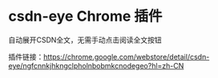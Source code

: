 # csdn-eye Chrome 插件
自动展开CSDN全文，无需手动点击阅读全文按钮

插件链接：https://chrome.google.com/webstore/detail/csdn-eye/ngfcnnkjhkngclpholnbobmkcnodegeo?hl=zh-CN


